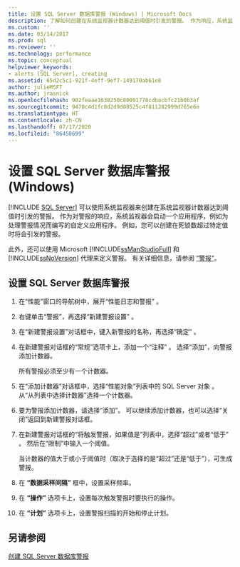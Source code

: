 ```yaml
---
title: 设置 SQL Server 数据库警报 (Windows) | Microsoft Docs
description: 了解如何创建在系统监视器计数器达到阈值时引发的警报。 作为响应，系统监视器可以启动应用程序。
ms.custom: ''
ms.date: 03/14/2017
ms.prod: sql
ms.reviewer: ''
ms.technology: performance
ms.topic: conceptual
helpviewer_keywords:
- alerts [SQL Server], creating
ms.assetid: 65d2c5c1-921f-4eff-9ef7-149170ab61e8
author: julieMSFT
ms.author: jrasnick
ms.openlocfilehash: 982feaae1638250c80091778cdbacbfc21b0b3af
ms.sourcegitcommit: 9470c4d1fc8d2d9d08525c4f811282999d765e6e
ms.translationtype: HT
ms.contentlocale: zh-CN
ms.lasthandoff: 07/17/2020
ms.locfileid: "86458699"
---
```

# <a name="set-up-a-sql-server-database-alert-windows"></a>设置 SQL Server 数据库警报 (Windows)
 [!INCLUDE [SQL Server](../../includes/applies-to-version/sqlserver.md)]
  可以使用系统监视器来创建在系统监视器计数器达到阈值时引发的警报。 作为对警报的响应，系统监视器会启动一个应用程序，例如为处理警报情况而编写的自定义应用程序。 例如，您可以创建在死锁数超过特定值时将会引发的警报。 
  
 此外，还可以使用 Microsoft [!INCLUDE[ssManStudioFull](../../includes/ssmanstudiofull-md.md)] 和 [!INCLUDE[ssNoVersion](../../includes/ssnoversion-md.md)] 代理来定义警报。 有关详细信息，请参阅 [“警报”](../../ssms/agent/alerts.md)。  
  
## <a name="set-up-a-sql-server-database-alert"></a>设置 SQL Server 数据库警报  
  
1. 在“性能”窗口的导航树中，展开“性能日志和警报” 。  
  
2. 右键单击“警报”，再选择“新建警报设置” 。
  
3. 在“新建警报设置”对话框中，键入新警报的名称，再选择“确定” 。  
  
4. 在新建警报对话框的“常规”选项卡上，添加一个“注释” 。 选择“添加”，向警报添加计数器。  
  
     所有警报必须至少有一个计数器。  
  
5. 在“添加计数器”对话框中，选择“性能对象”列表中的 SQL Server 对象 。 从“从列表中选择计数器”选择一个计数器。  
  
6. 要为警报添加计数器，请选择“添加”。 可以继续添加计数器，也可以选择“关闭”返回到新建警报对话框。  
  
7. 在新建警报对话框的“将触发警报，如果值是”列表中，选择“超过”或者“低于”  。 然后在“限制”中输入一个阈值。  
  
     当计数器的值大于或小于阈值时（取决于选择的是“超过”还是“低于”），可生成警报。  
  
8. 在 **“数据采样间隔”** 框中，设置采样频率。  
  
9. 在 **“操作”** 选项卡上，设置每次触发警报时要执行的操作。  
  
10. 在 **“计划”** 选项卡上，设置警报扫描的开始和停止计划。  
  
## <a name="see-also"></a>另请参阅  
 [创建 SQL Server 数据库警报](../../relational-databases/performance-monitor/create-a-sql-server-database-alert.md)  
  
  
